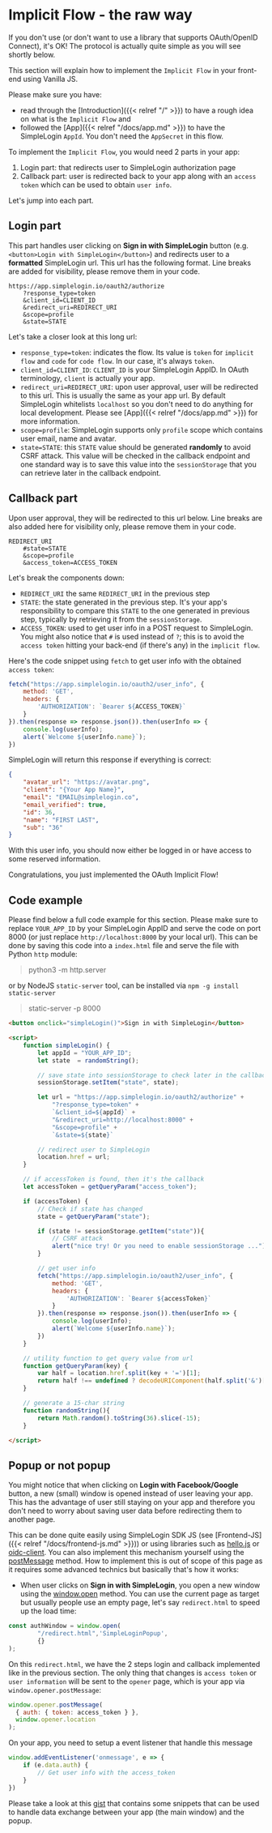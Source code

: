 # Implicit Flow - the raw way

If you don't use (or don't want to use a library that supports OAuth/OpenID Connect), it's OK! The protocol is actually quite simple as you will see shortly below.

This section will explain how to implement the `Implicit Flow` in your front-end using Vanilla JS.

Please make sure you have:

- read through the [Introduction]({{< relref "/" >}}) to have a rough idea on what is the `Implicit Flow` and
- followed the [App]({{< relref "/docs/app.md" >}}) to have the SimpleLogin `AppId`. You don't need the `AppSecret` in this flow.

To implement the `Implicit Flow`, you would need 2 parts in your app:

1. Login part: that redirects user to SimpleLogin authorization page
2. Callback part: user is redirected back to your app along with an `access token` which can be used to obtain `user info`.

Let's jump into each part.

## Login part

This part handles user clicking on **Sign in with SimpleLogin** button (e.g. `<button>Login with SimpleLogin</button>`) and redirects user to a **formatted** SimpleLogin url. This url has the following format. Line breaks are added for visibility, please remove them in your code.

```text
https://app.simplelogin.io/oauth2/authorize
    ?response_type=token
    &client_id=CLIENT_ID
    &redirect_uri=REDIRECT_URI
    &scope=profile
    &state=STATE
```

Let's take a closer look at this long url:

- `response_type=token`: indicates the flow. Its value is `token` for `implicit flow` and `code` for `code flow`. In our case, it's always `token`.
- `client_id=CLIENT_ID`: `CLIENT_ID` is your SimpleLogin AppID. In OAuth terminology, `client` is actually your app.
- `redirect_uri=REDIRECT_URI`: upon user approval, user will be redirected to this url. This is usually the same as your app url. By default SimpleLogin whitelists `localhost` so you don't need to do anything for local development. Please see [App]({{< relref "/docs/app.md" >}}) for more information.
- `scope=profile`: SimpleLogin supports only `profile` scope which contains user email, name and avatar.
- `state=STATE`: this `STATE` value should be generated **randomly** to avoid CSRF attack. This value will be checked in the callback endpoint and one standard way is to save this value into the `sessionStorage` that you can retrieve later in the callback endpoint.

## Callback part

Upon user approval, they will be redirected to this url below. Line breaks are also added here for visibility only, please remove them in your code.

```text
REDIRECT_URI
    #state=STATE
    &scope=profile
    &access_token=ACCESS_TOKEN
```

Let's break the components down:

- `REDIRECT_URI` the same `REDIRECT_URI` in the previous step
- `STATE`: the state generated in the previous step. It's your app's responsibility to compare this `STATE` to the one generated in previous step, typically by retrieving it from the `sessionStorage`.
- `ACCESS_TOKEN`: used to get user info in a POST request to SimpleLogin. You might also notice that `#` is used instead of `?`; this is to avoid the `access token` hitting your back-end (if there's any) in the `implicit flow`.

Here's the code snippet using `fetch` to get user info with the obtained `access token`:

```js
fetch("https://app.simplelogin.io/oauth2/user_info", {
    method: 'GET',
    headers: {
        'AUTHORIZATION': `Bearer ${ACCESS_TOKEN}`
    }
}).then(response => response.json()).then(userInfo => {
    console.log(userInfo);
    alert(`Welcome ${userInfo.name}`);
})

```

SimpleLogin will return this response if everything is correct:

```json
{
    "avatar_url": "https://avatar.png",
    "client": "{Your App Name}",
    "email": "EMAIL@simplelogin.co",
    "email_verified": true,
    "id": 36,
    "name": "FIRST LAST",
    "sub": "36"
}
```

With this user info, you should now either be logged in or have access to some reserved information.

Congratulations, you just implemented the OAuth Implicit Flow!

## Code example

Please find below a full code example for this section. Please make sure to replace `YOUR_APP_ID` by your SimpleLogin AppID and serve the code on port 8000 (or just replace `http://localhost:8000` by your local url). This can be done by saving this code into a `index.html` file and serve the file with Python `http` module:

> python3 -m http.server

or by NodeJS `static-server` tool, can be installed via `npm -g install static-server`

> static-server -p 8000

```html
<button onclick="simpleLogin()">Sign in with SimpleLogin</button>

<script>
    function simpleLogin() {
        let appId = "YOUR_APP_ID";
        let state  = randomString();

        // save state into sessionStorage to check later in the callback
        sessionStorage.setItem("state", state);

        let url = "https://app.simplelogin.io/oauth2/authorize" +
            "?response_type=token" +
            `&client_id=${appId}` +
            "&redirect_uri=http://localhost:8000" +
            "&scope=profile" +
            `&state=${state}`

        // redirect user to SimpleLogin
        location.href = url;
    }

    // if accessToken is found, then it's the callback
    let accessToken = getQueryParam("access_token");

    if (accessToken) {
        // Check if state has changed
        state = getQueryParam("state");

        if (state != sessionStorage.getItem("state")){
            // CSRF attack
            alert("nice try! Or you need to enable sessionStorage ...");
        }

        // get user info
        fetch("https://app.simplelogin.io/oauth2/user_info", {
            method: 'GET',
            headers: {
                'AUTHORIZATION': `Bearer ${accessToken}`
            }
        }).then(response => response.json()).then(userInfo => {
            console.log(userInfo);
            alert(`Welcome ${userInfo.name}`);
        })
    }

    // utility function to get query value from url
    function getQueryParam(key) {
        var half = location.href.split(key + '=')[1];
        return half !== undefined ? decodeURIComponent(half.split('&')[0]) : null;
    }

    // generate a 15-char string
    function randomString(){
        return Math.random().toString(36).slice(-15);
    }

</script>
```

## Popup or not popup

You might notice that when clicking on **Login with Facebook/Google** button, a new (small) window is opened instead of user leaving your app. This has the advantage of user still staying on your app and therefore you don't need to worry about saving user data before redirecting them to another page.

This can be done quite easily using SimpleLogin SDK JS (see [Frontend-JS]({{< relref "/docs/frontend-js.md" >}})) or using libraries such as [hello.js](https://github.com/MrSwitch/hello.js) or [oidc-client](https://github.com/IdentityModel/oidc-client-js). You can also implement this mechanism yourself using the [postMessage](https://developer.mozilla.org/en-US/docs/Web/API/Window/postMessage) method. How to implement this is out of scope of this page as it requires some advanced technics but basically that's how it works:

- When user clicks on **Sign in with SimpleLogin**, you open a new window using the [window.open](https://developer.mozilla.org/en-US/docs/Web/API/Window/open) method. You can use the current page as target but usually people use an empty page, let's say `redirect.html` to speed up the load time:

```js
const authWindow = window.open(
        "/redirect.html",'SimpleLoginPopup',
        {}
);
```

On this `redirect.html`, we have the 2 steps login and callback implemented like in the previous section. The only thing that changes is `access token` or `user information` will be sent to the `opener` page, which is your app via `window.opener.postMessage`:

```js
window.opener.postMessage(
  { auth: { token: access_token } },
  window.opener.location
);
```

On your app, you need to setup a event listener that handle this message

```js
window.addEventListener('onmessage', e => {
    if (e.data.auth) {
        // Get user info with the access_token
    }
})
```

Please take a look at this [gist](https://gist.github.com/gauravtiwari/2ae9f44aee281c759fe5a66d5c2721a2) that contains some snippets that can be used to handle data exchange between your app (the main window) and the popup.
